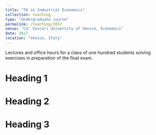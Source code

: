```yaml
---
title: "TA in Industrial Economics"
collection: teaching
type: "Undergraduate course"
permalink: /teaching/2017
venue: "Ca' Foscari University of Venice, Economics"
date: 2017
location: "Venice, Italy"
---
```


Lectures and office hours for a class of one hundred students solving exercises in preparation of the final exam.

Heading 1
======

Heading 2
======

Heading 3
======